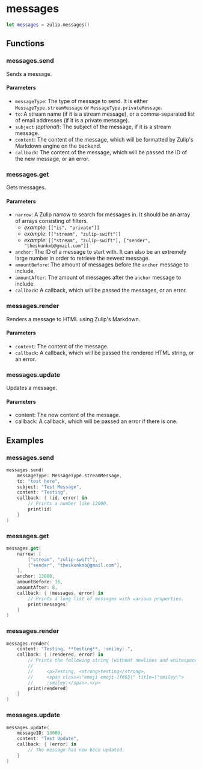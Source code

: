 # messages

```swift
let messages = zulip.messages()
```

## Functions

### messages.send

Sends a message.

#### Parameters

 - `messageType`: The type of message to send. It is either
   `MessageType.streamMessage` or `MessageType.privateMessage`.
 - `to`: A stream name (if it is a stream message), or a comma-separated list
   of email addresses (if it is a private message).
 - `subject` *(optional)*: The subject of the message, if it is a stream message.
 - `content`: The content of the message, which will be formatted by Zulip's
   Markdown engine on the backend.
 - `callback`: The content of the message, which will be passed the ID of the
   new message, or an error.

### messages.get

Gets messages.

#### Parameters

 - `narrow`: A Zulip narrow to search for messages in. It should be an array of
   arrays consisting of filters.
    - *example*: `[["is", "private"]]`
    - *example*: `[["stream", "zulip-swift"]]`
    - *example*:
      `[["stream", "zulip-swift"], ["sender", "theskunkmb@gmail.com"]]`
 - `anchor`: The ID of a message to start with. It can also be
   an extremely large number in order to retrieve the newest
   message.
 - `amountBefore`: The amount of messages before the `anchor` message
   to include.
 - `amountAfter`: The amount of messages after the `anchor` message
   to include.
 - `callback`: A callback, which will be passed the messages, or an
   error.

### messages.render

Renders a message to HTML using Zulip's Markdown.

#### Parameters

 - `content`: The content of the message.
 - `callback`: A callback, which will be passed the rendered HTML string, or an
   error.

### messages.update

Updates a message.

#### Parameters

 - content: The new content of the message.
 - callback: A callback, which will be passed an error if there is one.

## Examples

### messages.send

```swift
messages.send(
    messageType: MessageType.streamMessage,
    to: "test here",
    subject: "Test Message",
    content: "Testing",
    callback: { (id, error) in
        // Prints a number like 13000.
        print(id)
    }
)
```

### messages.get

```swift
messages.get(
    narrow: [
        ["stream", "zulip-swift"],
        ["sender", "theskunkmb@gmail.com"],
    ],
    anchor: 13000,
    amountBefore: 16,
    amountAfter: 8,
    callback: { (messages, error) in
        // Prints a long list of messages with various properties.
        print(messages)
    }
)
```

### messages.render

```swift
messages.render(
    content: "Testing, **testing**, :smiley:.",
    callback: { (rendered, error) in
        // Prints the following string (without newlines and whitespace):
        //
        //     <p>Testing, <strong>testing</strong>,
        //     <span class=\"emoji emoji-1f603\" title=\"smiley\">
        //     :smiley:</span>.</p>
        print(rendered)
    }
)
```

### messages.update

```swift
messages.update(
    messageID: 13000,
    content: "Test Update",
    callback: { (error) in
        // The message has now been updated.
    }
)
```
